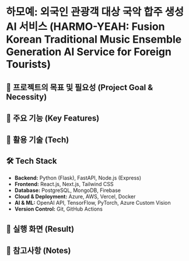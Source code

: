 # 하모예: 외국인 관광객 대상 국악 합주 생성 AI 서비스 (HARMO-YEAH: Fusion Korean Traditional Music Ensemble Generation AI Service for Foreign Tourists)







## :pushpin: 프로젝트의 목표 및 필요성 (Project Goal & Necessity)


## :pushpin: 주요 기능 (Key Features)


## :pushpin: 활용 기술 (Tech)

## 🛠 Tech Stack
- **Backend:** Python (Flask), FastAPI, Node.js (Express)
- **Frontend:** React.js, Next.js, Tailwind CSS
- **Database:** PostgreSQL, MongoDB, Firebase
- **Cloud & Deployment:** Azure, AWS, Vercel, Docker
- **AI & ML:** OpenAI API, TensorFlow, PyTorch, Azure Custom Vision
- **Version Control:** Git, GitHub Actions


## :pushpin: 실행 화면 (Result)


## :pushpin: 참고사항 (Notes)



